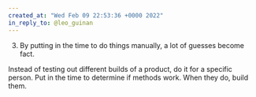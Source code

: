 ```yaml
---
created_at: "Wed Feb 09 22:53:36 +0000 2022"
in_reply_to: @leo_guinan
---
```


3. By putting in the time to do things manually, a lot of guesses become fact.

Instead of testing out different builds of a product, do it for a specific person. Put in the time to determine if methods work. When they do, build them.